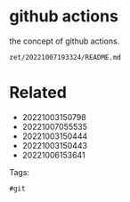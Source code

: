 # github actions

the concept of github actions.

` zet/20221007193324/README.md `

# Related

- 20221003150798
- 20221007055535
- 20221003150444
- 20221003150443
- 20221006153641

Tags:

    #git
